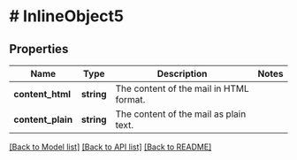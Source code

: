 # # InlineObject5

## Properties

Name | Type | Description | Notes
------------ | ------------- | ------------- | -------------
**content_html** | **string** | The content of the mail in HTML format. |
**content_plain** | **string** | The content of the mail as plain text. |

[[Back to Model list]](../../README.md#models) [[Back to API list]](../../README.md#endpoints) [[Back to README]](../../README.md)
